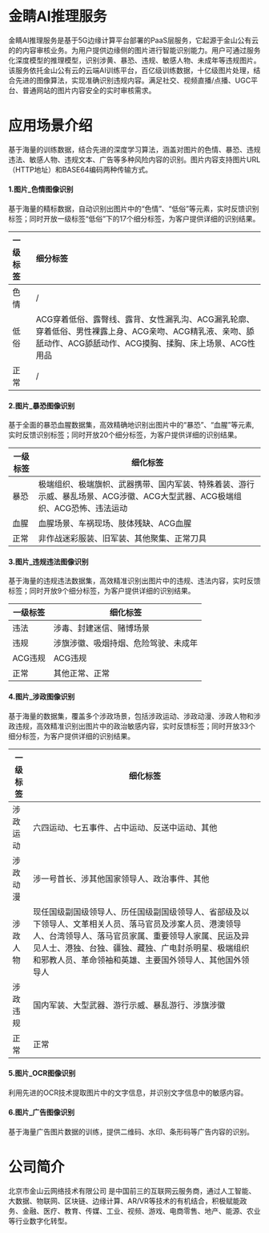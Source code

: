 # 金睛AI推理服务
金睛AI推理服务是基于5G边缘计算平台部署的PaaS层服务，它起源于金山公有云的的内容审核业务。为用户提供边缘侧的图片进行智能识别能力。用户可通过服务化深度模型的推理模型，识别涉黄、暴恐、违规、敏感人物、未成年等违规图片。
该服务依托金山公有云的云端AI训练平台，百亿级训练数据，十亿级图片处理，结合先进的图像算法，实现准确识别违规内容。满足社交、视频直播/点播、UGC平台、普通网站的图片内容安全的实时审核需求。

# 应用场景介绍

基于海量的训练数据，结合先进的深度学习算法，涵盖对图片的色情、暴恐、违规违法、敏感人物、违规文本、广告等多种风险内容的识别。图片内容支持图片URL（HTTP地址）和BASE64编码两种传输方式。

#### 1.图片_色情图像识别
基于海量的精标数据，自动识别出图片中的“色情”、“低俗”等元素，实时反馈识别标签；同时开放一级标签“低俗”下的17个细分标签，为客户提供详细的识别结果。

| 一级标签  |  细分标签 |
| :------------ | :------------ |
|  色情 |  / |
|  低俗 |  ACG穿着低俗、露臀线、露背、女性漏乳沟、ACG漏乳轮廓、穿着低俗、男性裸露上身、ACG亲吻、ACG精乳液、亲吻、舔舐动作、ACG舔舐动作、ACG摸胸、揉胸、床上场景、ACG性用品 |
|  正常 | /  |


#### 2.图片_暴恐图像识别
基于全面的暴恐血腥数据集，高效精确地识别出图片中的“暴恐”、“血腥”等元素,实时反馈识别标签；同时开放20个细分标签，为客户提供详细的识别结果。

| 一级标签  | 细化标签  |
| ------------ | ------------ |
|  暴恐 | 极端组织、极端旗帜、武器携带、国内军装、特殊着装、游行示威、暴乱场景、ACG涉徽、ACG大型武器、ACG极端组织、ACG恐怖、违法运动  |
|  血腥 | 血腥场景、车祸现场、肢体残缺、ACG血腥  |
| 正常  | 非作战迷彩服装、旧军装、其他聚集、正常刀具  |


#### 3.图片_违规违法图像识别
基于海量的违规违法数据集，高效精准识别出图片中的违规、违法内容，实时反馈标签；同时开放9个细分标签，为客户提供详细的识别结果。

|  一级标签 | 细化标签  |
| ------------ | ------------ |
|  违法 | 涉毒、封建迷信、赌博场景  |
|  违规 | 涉旗涉徽、吸烟持烟、危险驾驶、未成年  |
|  ACG违规 | ACG违规  |
|  正常 |  其他正常、正常 |


#### 4.图片_涉政图像识别
基于海量的数据集，覆盖多个涉政场景，包括涉政运动、涉政动漫、涉政人物和涉政违规，高效精准识别出图片中的政治敏感内容，实时反馈标签；同时开放33个细分标签，为客户提供详细的识别结果。

| 一级标签  | 细化标签  |
| ------------ | ------------ |
|  涉政运动 | 六四运动、七五事件、占中运动、反送中运动、其他  |
|  涉政动漫 | 涉一号首长、涉其他国家领导人、政治事件、其他  |
|  涉政人物 | 现任国级副国级领导人、历任国级副国级领导人、省部级及以下领导人、文革相关人员、落马官员及涉案人员、港澳领导人、台湾领导人、落马官员家属、重要领导人家属、民运及异见人士、港独、台独、疆独、藏独、广电封杀明星、极端组织和邪教人员、革命领袖和英雄、主要国外领导人、其他国外领导人  |
|  涉政违规 |  国内军装、大型武器、游行示威、暴乱游行、涉旗涉徽 |
| 正常  | 正常  |


#### 5.图片_OCR图像识别
利用先进的OCR技术提取图片中的文字信息，并识别文字信息中的敏感内容。

#### 6.图片_广告图像识别
基于海量广告图片数据的训练，提供二维码、水印、条形码等广告内容的识别。

# 公司简介
北京市金山云网络技术有限公司 是中国前三的互联网云服务商，通过人工智能、大数据、物联网、区块链、边缘计算、AR/VR等技术的有机结合，积极赋能政务、金融、医疗、教育、传媒、工业、视频、游戏、电商零售、地产、能源、农业等行业数字化转型。

